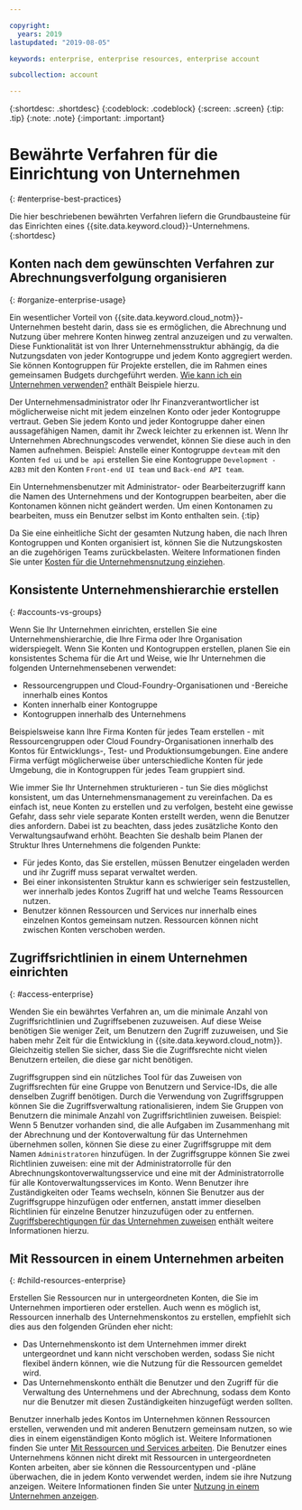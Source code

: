 ```yaml
---

copyright:
  years: 2019
lastupdated: "2019-08-05"

keywords: enterprise, enterprise resources, enterprise account

subcollection: account

---
```


{:shortdesc: .shortdesc}
{:codeblock: .codeblock}
{:screen: .screen}
{:tip: .tip}
{:note: .note}
{:important: .important}


# Bewährte Verfahren für die Einrichtung von Unternehmen
{: #enterprise-best-practices}

Die hier beschriebenen bewährten Verfahren liefern die Grundbausteine für das Einrichten eines {{site.data.keyword.cloud}}-Unternehmens.
{:shortdesc}

## Konten nach dem gewünschten Verfahren zur Abrechnungsverfolgung organisieren
{: #organize-enterprise-usage}

Ein wesentlicher Vorteil von {{site.data.keyword.cloud_notm}}-Unternehmen besteht darin, dass sie es ermöglichen, die Abrechnung und Nutzung über mehrere Konten hinweg zentral anzuzeigen und zu verwalten. Diese Funktionalität ist von Ihrer Unternehmensstruktur abhängig, da die Nutzungsdaten von jeder Kontogruppe und jedem Konto aggregiert werden. Sie können Kontogruppen für Projekte erstellen, die im Rahmen eines gemeinsamen Budgets durchgeführt werden. [Wie kann ich ein Unternehmen verwenden?](/docs/account?topic=account-enterprise#enterprise-use-cases) enthält Beispiele hierzu. 

Der Unternehmensadministrator oder Ihr Finanzverantwortlicher ist möglicherweise nicht mit jedem einzelnen Konto oder jeder Kontogruppe vertraut. Geben Sie jedem Konto und jeder Kontogruppe daher einen aussagefähigen Namen, damit ihr Zweck leichter zu erkennen ist. Wenn Ihr Unternehmen Abrechnungscodes verwendet, können Sie diese auch in den Namen aufnehmen. Beispiel: Anstelle einer Kontogruppe `devteam` mit den Konten `fed ui` und `be api` erstellen Sie eine Kontogruppe `Development - A2B3` mit den Konten `Front-end UI team` und `Back-end API team`.

Ein Unternehmensbenutzer mit Administrator- oder Bearbeiterzugriff kann die Namen des Unternehmens und der Kontogruppen bearbeiten, aber die Kontonamen können nicht geändert werden. Um einen Kontonamen zu bearbeiten, muss ein Benutzer selbst im Konto enthalten sein.
{:tip}

Da Sie eine einheitliche Sicht der gesamten Nutzung haben, die nach Ihren Kontogruppen und Konten organisiert ist, können Sie die Nutzungskosten an die zugehörigen Teams zurückbelasten. Weitere Informationen finden Sie unter [Kosten für die Unternehmensnutzung einziehen](/docs/billing-usage?topic=billing-usage-enterprise-usage#enterprise-cost-recovery).

## Konsistente Unternehmenshierarchie erstellen
{: #accounts-vs-groups}

Wenn Sie Ihr Unternehmen einrichten, erstellen Sie eine Unternehmenshierarchie, die Ihre Firma oder Ihre Organisation widerspiegelt. Wenn Sie Konten und Kontogruppen erstellen, planen Sie ein konsistentes Schema für die Art und Weise, wie Ihr Unternehmen die folgenden Unternehmensebenen verwendet:
- Ressourcengruppen und Cloud-Foundry-Organisationen und -Bereiche innerhalb eines Kontos
- Konten innerhalb einer Kontogruppe
- Kontogruppen innerhalb des Unternehmens

Beispielsweise kann Ihre Firma Konten für jedes Team erstellen - mit Ressourcengruppen oder Cloud Foundry-Organisationen innerhalb des Kontos für Entwicklungs-, Test- und Produktionsumgebungen. Eine andere Firma verfügt möglicherweise über unterschiedliche Konten für jede Umgebung, die in Kontogruppen für jedes Team gruppiert sind.

Wie immer Sie Ihr Unternehmen strukturieren - tun Sie dies möglichst konsistent, um das Unternehmensmanagement zu vereinfachen. Da es einfach ist, neue Konten zu erstellen und zu verfolgen, besteht eine gewisse Gefahr, dass sehr viele separate Konten erstellt werden, wenn die Benutzer dies anfordern. Dabei ist zu beachten, dass jedes zusätzliche Konto den Verwaltungsaufwand erhöht. Beachten Sie deshalb beim Planen der Struktur Ihres Unternehmens die folgenden Punkte:
- Für jedes Konto, das Sie erstellen, müssen Benutzer eingeladen werden und ihr Zugriff muss separat verwaltet werden.
- Bei einer inkonsistenten Struktur kann es schwieriger sein festzustellen, wer innerhalb jedes Kontos Zugriff hat und welche Teams Ressourcen nutzen.
- Benutzer können Ressourcen und Services nur innerhalb eines einzelnen Kontos gemeinsam nutzen. Ressourcen können nicht zwischen Konten verschoben werden.

## Zugriffsrichtlinien in einem Unternehmen einrichten
{: #access-enterprise}

Wenden Sie ein bewährtes Verfahren an, um die minimale Anzahl von Zugriffsrichtlinien und Zugriffsebenen zuzuweisen. Auf diese Weise benötigen Sie weniger Zeit, um Benutzern den Zugriff zuzuweisen, und Sie haben mehr Zeit für die Entwicklung in {{site.data.keyword.cloud_notm}}. Gleichzeitig stellen Sie sicher, dass Sie die Zugriffsrechte nicht vielen Benutzern erteilen, die diese gar nicht benötigen.

Zugriffsgruppen sind ein nützliches Tool für das Zuweisen von Zugriffsrechten für eine Gruppe von Benutzern und Service-IDs, die alle denselben Zugriff benötigen. Durch die Verwendung von Zugriffsgruppen können Sie die Zugriffsverwaltung rationalisieren, indem Sie Gruppen von Benutzern die minimale Anzahl von Zugriffsrichtlinien zuweisen. Beispiel: Wenn 5 Benutzer vorhanden sind, die alle Aufgaben im Zusammenhang mit der Abrechnung und der Kontoverwaltung für das Unternehmen übernehmen sollen, können Sie diese zu einer Zugriffsgruppe mit dem Namen `Administratoren` hinzufügen. In der Zugriffsgruppe können Sie zwei Richtlinien zuweisen: eine mit der Administratorrolle für den Abrechnungskontoverwaltungsservice und eine mit der Administratorrolle für alle Kontoverwaltungsservices im Konto. Wenn Benutzer ihre Zuständigkeiten oder Teams wechseln, können Sie Benutzer aus der Zugriffsgruppe hinzufügen oder entfernen, anstatt immer dieselben Richtlinien für einzelne Benutzer hinzuzufügen oder zu entfernen. [Zugriffsberechtigungen für das Unternehmen zuweisen](/docs/iam?topic=iam-assign-access-enterprise) enthält weitere Informationen hierzu. 

## Mit Ressourcen in einem Unternehmen arbeiten
{: #child-resources-enterprise}

Erstellen Sie Ressourcen nur in untergeordneten Konten, die Sie im Unternehmen importieren oder erstellen. Auch wenn es möglich ist, Ressourcen innerhalb des Unternehmenskontos zu erstellen, empfiehlt sich dies aus den folgenden Gründen eher nicht:
 - Das Unternehmenskonto ist dem Unternehmen immer direkt untergeordnet und kann nicht verschoben werden, sodass Sie nicht flexibel ändern können, wie die Nutzung für die Ressourcen gemeldet wird.
 - Das Unternehmenskonto enthält die Benutzer und den Zugriff für die Verwaltung des Unternehmens und der Abrechnung, sodass dem Konto nur die Benutzer mit diesen Zuständigkeiten hinzugefügt werden sollten.

Benutzer innerhalb jedes Kontos im Unternehmen können Ressourcen erstellen, verwenden und mit anderen Benutzern gemeinsam nutzen, so wie dies in einem eigenständigen Konto möglich ist. Weitere Informationen finden Sie unter [Mit Ressourcen und Services arbeiten](/docs/resources?topic=resources-resource). Die Benutzer eines Unternehmens können nicht direkt mit Ressourcen in untergeordneten Konten arbeiten, aber sie können die Ressourcentypen und -pläne überwachen, die in jedem Konto verwendet werden, indem sie ihre Nutzung anzeigen. Weitere Informationen finden Sie unter [Nutzung in einem Unternehmen anzeigen](/docs/billing-usage?topic=billing-usage-enterprise-usage).


